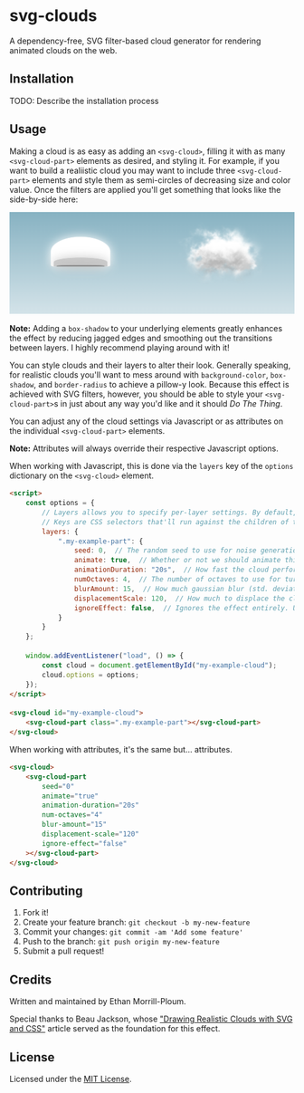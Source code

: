 # svg-clouds

A dependency-free, SVG filter-based cloud generator for rendering animated clouds on the web.

## Installation

TODO: Describe the installation process

## Usage

Making a cloud is as easy as adding an `<svg-cloud>`, filling it with as many `<svg-cloud-part>` elements as desired, and styling it. For example, if you want to build a realiistic cloud you may want to include three `<svg-cloud-part>` elements and style them as semi-circles of decreasing size and color value. Once the filters are applied you'll get something that looks like the side-by-side here:

![](./Comparison.png)

**Note:** Adding a `box-shadow` to your underlying elements greatly enhances the effect by reducing jagged edges and smoothing out the transitions between layers. I highly recommend playing around with it!

You can style clouds and their layers to alter their look. Generally speaking, for realistic clouds you'll want to mess around with `background-color`, `box-shadow`, and `border-radius` to achieve a pillow-y look. Because this effect is achieved with SVG filters, however, you should be able to style your `<svg-cloud-part>`s in just about any way you'd like and it should *Do The Thing*.

You can adjust any of the cloud settings via Javascript or as attributes on the individual `<svg-cloud-part>` elements. 

**Note:** Attributes will always override their respective Javascript options.

When working with Javascript, this is done via the `layers` key of the `options` dictionary on the `<svg-cloud>` element.
``` html
<script>
    const options = {
        // Layers allows you to specify per-layer settings. By default, there will be three layers to each cloud.
        // Keys are CSS selectors that'll run against the children of the `<svg-cloud>` element.
        layers: {
            ".my-example-part": {
                seed: 0,  // The random seed to use for noise generation.
                animate: true,  // Whether or not we should animate this layer.
                animationDuration: "20s",  // How fast the cloud performs one full animation cycle.
                numOctaves: 4,  // The number of octaves to use for turbulence generation. Impacts performance.
                blurAmount: 15,  // How much gaussian blur (std. deviation) to apply to the layer.
                displacementScale: 120,  // How much to displace the cloud noise. This generates the final look.
                ignoreEffect: false,  // Ignores the effect entirely. Useful for debugging the underlying shape.
            }
        }
    };

    window.addEventListener("load", () => {
        const cloud = document.getElementById("my-example-cloud");
        cloud.options = options;
    });
</script>

<svg-cloud id="my-example-cloud">
    <svg-cloud-part class=".my-example-part"></svg-cloud-part>
</svg-cloud>
```

When working with attributes, it's the same but... attributes.
``` html
<svg-cloud>
    <svg-cloud-part
        seed="0"
        animate="true"
        animation-duration="20s"
        num-octaves="4"
        blur-amount="15"
        displacement-scale="120"
        ignore-effect="false"
    ></svg-cloud-part>
</svg-cloud>
```

## Contributing

1. Fork it!
2. Create your feature branch: `git checkout -b my-new-feature`
3. Commit your changes: `git commit -am 'Add some feature'`
4. Push to the branch: `git push origin my-new-feature`
5. Submit a pull request!

## Credits

Written and maintained by Ethan Morrill-Ploum.

Special thanks to Beau Jackson, whose ["Drawing Realistic Clouds with SVG and CSS"](https://css-tricks.com/drawing-realistic-clouds-with-svg-and-css/) article served as the foundation for this effect.

## License

Licensed under the [MIT License](LICENSE.txt). 